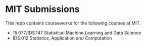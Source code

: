 # MIT Submissions

This repo contains courseworks for the following courses at MIT.
- 15.077/IDS.147 Statistical Machine Learning and Data Science
- IDS.012 Statistics, Application and Computation
